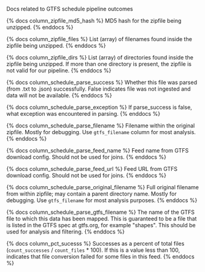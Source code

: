 Docs related to GTFS schedule pipeline outcomes

{% docs column_zipfile_md5_hash %}
MD5 hash for the zipfile being unzipped.
{% enddocs %}

{% docs column_zipfile_files %}
List (array) of filenames found inside the zipfile being unzipped.
{% enddocs %}

{% docs column_zipfile_dirs %}
List (array) of directories found inside the zipfile being unzipped.
If more than one directory is present, the zipfile is not valid for our pipeline.
{% enddocs %}

{% docs column_schedule_parse_success %}
Whether this file was parsed (from .txt to .json) successfully. False indicates file was not ingested and data will not be available.
{% enddocs %}

{% docs column_schedule_parse_exception %}
If parse_success is false, what exception was encountered in parsing.
{% enddocs %}

{% docs column_schedule_parse_filename %}
Filename within the original zipfile. Mostly for debugging. Use `gtfs_filename` column for most analysis.
{% enddocs %}

{% docs column_schedule_parse_feed_name %}
Feed name from GTFS download config.
Should not be used for joins.
{% enddocs %}

{% docs column_schedule_parse_feed_url %} Feed URL from GTFS download config.
Should not be used for joins.
{% enddocs %}

{% docs column_schedule_parse_original_filename %}
Full original filename from within zipfile; may contain a parent
directory name. Mostly for debugging. Use `gtfs_filename` for most analysis purposes.
{% enddocs %}

{% docs column_schedule_parse_gtfs_filename %}
The name of the GTFS file to which this data has been mapped.
This is guaranteed to be a file that is listed in the GTFS
spec at gtfs.org, for example "shapes".
This should be used for analysis and filtering.
{% enddocs %}

{% docs column_pct_sucesss %}
Successes as a percent of total files (`count_successes` / `count_files` * 100).
If this is a value less than 100, indicates that file conversion failed for some files in this feed.
{% enddocs %}

